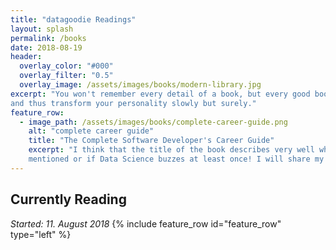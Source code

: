 ```yaml
---
title: "datagoodie Readings"
layout: splash
permalink: /books
date: 2018-08-19
header: 
  overlay_color: "#000"
  overlay_filter: "0.5"
  overlay_image: /assets/images/books/modern-library.jpg
excerpt: "You won't remember every detail of a book, but every good book will engrain something useful in your thinking 
and thus transform your personality slowly but surely."
feature_row:
  - image_path: /assets/images/books/complete-career-guide.png
    alt: "complete career guide"
    title: "The Complete Software Developer's Career Guide"
    excerpt: "I think that the title of the book describes very well what is inside. Let's see if Data Engineers are
    mentioned or if Data Science buzzes at least once! I will share my biggest takeaways from this book in a few weeks." 
---
```

## Currently Reading
*Started: 11. August 2018*
{% include feature_row id="feature_row" type="left" %}